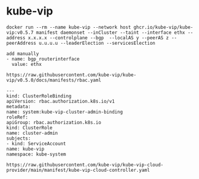 # kube-vip
    docker run --rm --name kube-vip --network host ghcr.io/kube-vip/kube-vip:v0.5.7 manifest daemonset --inCluster --taint --interface ethx --address x.x.x.x --controlplane --bgp  --localAS y --peerAS z --peerAddress u.u.u.u --leaderElection --servicesElection

    add manually 
    - name: bgp_routerinterface
      value: ethx

    https://raw.githubusercontent.com/kube-vip/kube-vip/v0.5.0/docs/manifests/rbac.yaml

    ---
    kind: ClusterRoleBinding
    apiVersion: rbac.authorization.k8s.io/v1
    metadata:
    name: system:kube-vip-cluster-admin-binding
    roleRef:
    apiGroup: rbac.authorization.k8s.io
    kind: ClusterRole
    name: cluster-admin
    subjects:
    - kind: ServiceAccount
    name: kube-vip
    namespace: kube-system

    https://raw.githubusercontent.com/kube-vip/kube-vip-cloud-provider/main/manifest/kube-vip-cloud-controller.yaml
